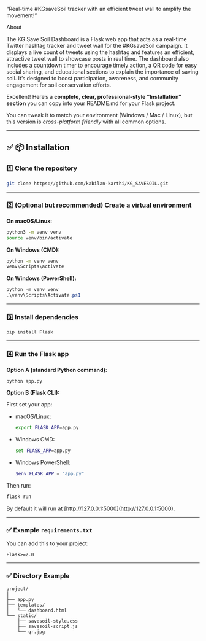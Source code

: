 “Real-time #KGsaveSoil tracker with an efficient tweet wall to amplify the movement!”

About

The KG Save Soil Dashboard is a Flask web app that acts as a real-time Twitter hashtag tracker and tweet wall for the #KGsaveSoil campaign.
It displays a live count of tweets using the hashtag and features an efficient, attractive tweet wall to showcase posts in real time. 
The dashboard also includes a countdown timer to encourage timely action, a QR code for easy social sharing, and educational sections to explain the importance of saving soil. 
It’s designed to boost participation, awareness, and community engagement for soil conservation efforts.

Excellent! Here’s a **complete, clear, professional-style “Installation” section** you can copy into your README.md for your Flask project.

You can tweak it to match your environment (Windows / Mac / Linux), but this version is *cross-platform friendly* with all common options.

---

## ✅ 📦 Installation

### 1️⃣ Clone the repository

```bash
git clone https://github.com/kabilan-karthi/KG_SAVESOIL.git
```

---

### 2️⃣ (Optional but recommended) Create a virtual environment

**On macOS/Linux:**

```bash
python3 -m venv venv
source venv/bin/activate
```

**On Windows (CMD):**

```cmd
python -m venv venv
venv\Scripts\activate
```

**On Windows (PowerShell):**

```powershell
python -m venv venv
.\venv\Scripts\Activate.ps1
```

---

### 3️⃣ Install dependencies

```bash
pip install Flask
```

---

### 4️⃣ Run the Flask app

**Option A (standard Python command):**

```bash
python app.py
```

**Option B (Flask CLI):**

First set your app:

* macOS/Linux:

  ```bash
  export FLASK_APP=app.py
  ```
* Windows CMD:

  ```cmd
  set FLASK_APP=app.py
  ```
* Windows PowerShell:

  ```powershell
  $env:FLASK_APP = "app.py"
  ```

Then run:

```bash
flask run
```

By default it will run at [http://127.0.0.1:5000](http://127.0.0.1:5000).

---

### ✅ Example `requirements.txt`

You can add this to your project:

```
Flask>=2.0
```

---

### ✅ Directory Example

```
project/
│
├── app.py
├── templates/
│   └── dashboard.html
└── static/
    ├── savesoil-style.css
    ├── savesoil-script.js
    └── qr.jpg
```


